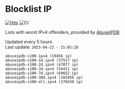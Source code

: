 # Blocklist IP

[![Hits](https://hits.seeyoufarm.com/api/count/incr/badge.svg?url=https%3A%2F%2Fgithub.com%2Fborestad%2Fblocklist-ip%2F&count_bg=%2379C83D&title_bg=%23555555&icon=&icon_color=%23E7E7E7&title=hits&edge_flat=false)](https://hits.seeyoufarm.com)  ![CI](https://img.shields.io/github/workflow/status/borestad/blocklist-ip/CI?style=flat-square)

Lists with worst IPv4 offenders, provided by [AbuseIPDB](https://www.abuseipdb.com/)

<!-- FOOTER-PLACEHOLDER -->
Updated every 5 hours<br>
Last update: `2023-04-22 - 15:05:28`
```
abuseipdb-s100.ipv4 (19456 ip)
abuseipdb-s100-1d.ipv4 (37517 ip)
abuseipdb-s100-2d.ipv4 (47077 ip)
abuseipdb-s100-3d.ipv4 (54411 ip)
abuseipdb-s100-7d.ipv4 (69652 ip)
abuseipdb-s100-30d.ipv4 (102456 ip)
abuseipdb-s100-all.ipv4 (276630 ip)
```
